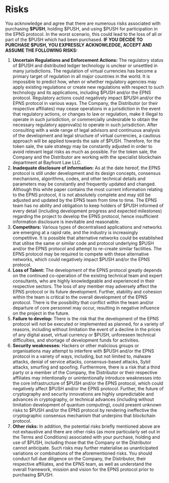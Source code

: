 # Risks

You acknowledge and agree that there are numerous risks associated with purchasing **$PUSH**, holding $PUSH, and using $PUSH for participation in the EPNS protocol. In the worst scenario, this could lead to the loss of all or part of the $PUSH which had been purchased. **IF YOU DECIDE TO PURCHASE $PUSH, YOU EXPRESSLY ACKNOWLEDGE, ACCEPT AND ASSUME THE FOLLOWING RISKS:**

1. **Uncertain Regulations and Enforcement Actions:** The regulatory status of $PUSH and distributed ledger technology is unclear or unsettled in many jurisdictions. The regulation of virtual currencies has become a primary target of regulation in all major countries in the world. It is impossible to predict how, when or whether regulatory agencies may apply existing regulations or create new regulations with respect to such technology and its applications, including $PUSH and/or the EPNS protocol. Regulatory actions could negatively impact $PUSH and/or the EPNS protocol in various ways. The Company, the Distributor \(or their respective affiliates\) may cease operations in a jurisdiction in the event that regulatory actions, or changes to law or regulation, make it illegal to operate in such jurisdiction, or commercially undesirable to obtain the necessary regulatory approval\(s\) to operate in such jurisdiction. After consulting with a wide range of legal advisors and continuous analysis of the development and legal structure of virtual currencies, a cautious approach will be applied towards the sale of $PUSH. Therefore, for the token sale, the sale strategy may be constantly adjusted in order to avoid relevant legal risks as much as possible. For the token sale, the Company and the Distributor are working with the specialist blockchain department at Bayfront Law LLC.
2. **Inadequate disclosure of information:** As at the date hereof, the EPNS protocol is still under development and its design concepts, consensus mechanisms, algorithms, codes, and other technical details and parameters may be constantly and frequently updated and changed. Although this white paper contains the most current information relating to the EPNS protocol, it is not absolutely complete and may still be adjusted and updated by the EPNS team from time to time. The EPNS team has no ability and obligation to keep holders of $PUSH informed of every detail \(including development progress and expected milestones\) regarding the project to develop the EPNS protocol, hence insufficient information disclosure is inevitable and reasonable.
3. **Competitors:** Various types of decentralised applications and networks are emerging at a rapid rate, and the industry is increasingly competitive. It is possible that alternative networks could be established that utilise the same or similar code and protocol underlying $PUSH and/or the EPNS protocol and attempt to re-create similar facilities. The EPNS protocol may be required to compete with these alternative networks, which could negatively impact $PUSH and/or the EPNS protocol.
4. **Loss of Talent:** The development of the EPNS protocol greatly depends on the continued co-operation of the existing technical team and expert consultants, who are highly knowledgeable and experienced in their respective sectors. The loss of any member may adversely affect the EPNS protocol or its future development. Further, stability and cohesion within the team is critical to the overall development of the EPNS protocol. There is the possibility that conflict within the team and/or departure of core personnel may occur, resulting in negative influence on the project in the future.
5. **Failure to develop:** There is the risk that the development of the EPNS protocol will not be executed or implemented as planned, for a variety of reasons, including without limitation the event of a decline in the prices of any digital asset, virtual currency or $PUSH, unforeseen technical difficulties, and shortage of development funds for activities.
6. **Security weaknesses:** Hackers or other malicious groups or organisations may attempt to interfere with $PUSH and/or the EPNS protocol in a variety of ways, including, but not limited to, malware attacks, denial of service attacks, consensus-based attacks, Sybil attacks, smurfing and spoofing. Furthermore, there is a risk that a third party or a member of the Company, the Distributor or their respective affiliates may intentionally or unintentionally introduce weaknesses into the core infrastructure of $PUSH and/or the EPNS protocol, which could negatively affect $PUSH and/or the EPNS protocol. Further, the future of cryptography and security innovations are highly unpredictable and advances in cryptography, or technical advances \(including without limitation development of quantum computing\), could present unknown risks to $PUSH and/or the EPNS protocol by rendering ineffective the cryptographic consensus mechanism that underpins that blockchain protocol.
7. **Other risks:** In addition, the potential risks briefly mentioned above are not exhaustive and there are other risks \(as more particularly set out in the Terms and Conditions\) associated with your purchase, holding and use of $PUSH, including those that the Company or the Distributor cannot anticipate. Such risks may further materialise as unanticipated variations or combinations of the aforementioned risks. You should conduct full due diligence on the Company, the Distributor, their respective affiliates, and the EPNS team, as well as understand the overall framework, mission and vision for the EPNS protocol prior to purchasing $PUSH.

